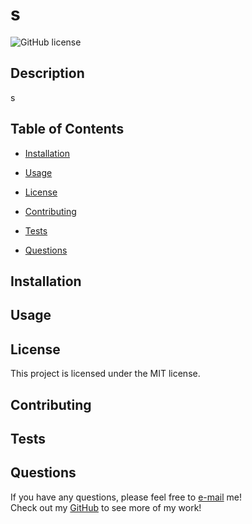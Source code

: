
# s
![GitHub license](https://img.shields.io/badge/license-MIT-blue.svg)
## Description
s
## Table of Contents 
* [Installation](#installation)
* [Usage](#usage)

* [License](#license)
        
* [Contributing](#contributing)
* [Tests](#tests)
* [Questions](#questions)
## Installation

## Usage

## License
  
  This project is licensed under the MIT license.
## Contributing

## Tests    

## Questions
If you have any questions, please feel free to [e-mail](mailto:s) me!        
Check out my [GitHub](https://github.com/s/) to see more of my work!
    
